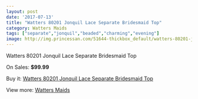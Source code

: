 ```yaml
---
layout: post
date: '2017-07-13'
title: "Watters 80201 Jonquil Lace Separate Bridesmaid Top"
category: Watters Maids
tags: ["separate","jonquil","beaded","charming","evening"]
image: http://img.princessan.com/51644-thickbox_default/watters-80201-jonquil-lace-separate-bridesmaid-top.jpg
---
```

Watters 80201 Jonquil Lace Separate Bridesmaid Top

On Sales: **$99.99**
<a href="https://www.princessan.com/en/watters-maids/23314-watters-80201-jonquil-lace-separate-bridesmaid-top.html"><amp-img layout="responsive" width="600" height="600" src="//img.princessan.com/51644-thickbox_default/watters-80201-jonquil-lace-separate-bridesmaid-top.jpg" alt="Watters 80201 Jonquil Lace Separate Bridesmaid Top 0" /></a>
<a href="https://www.princessan.com/en/watters-maids/23314-watters-80201-jonquil-lace-separate-bridesmaid-top.html"><amp-img layout="responsive" width="600" height="600" src="//img.princessan.com/51645-thickbox_default/watters-80201-jonquil-lace-separate-bridesmaid-top.jpg" alt="Watters 80201 Jonquil Lace Separate Bridesmaid Top 1" /></a>

Buy it: [Watters 80201 Jonquil Lace Separate Bridesmaid Top](https://www.princessan.com/en/watters-maids/23314-watters-80201-jonquil-lace-separate-bridesmaid-top.html "Watters 80201 Jonquil Lace Separate Bridesmaid Top")

View more: [Watters Maids](https://www.princessan.com/en/202-watters-maids "Watters Maids")